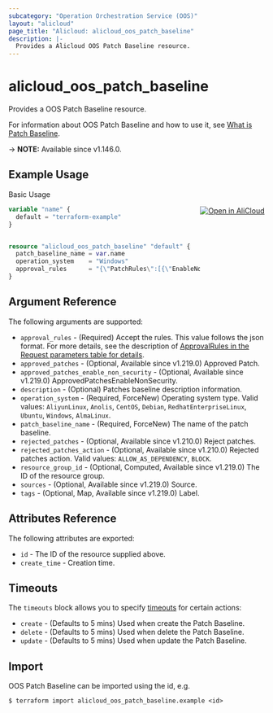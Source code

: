 ```yaml
---
subcategory: "Operation Orchestration Service (OOS)"
layout: "alicloud"
page_title: "Alicloud: alicloud_oos_patch_baseline"
description: |-
  Provides a Alicloud OOS Patch Baseline resource.
---
```


# alicloud_oos_patch_baseline

Provides a OOS Patch Baseline resource. 

For information about OOS Patch Baseline and how to use it, see [What is Patch Baseline](https://www.alibabacloud.com/help/en/operation-orchestration-service/latest/patch-manager-overview).

-> **NOTE:** Available since v1.146.0.

## Example Usage
<div class="oics-button" style="float: right;margin: 0 0 -40px 0;">
  <a href="https://api.aliyun.com/api-tools/terraform?resource=alicloud_oos_patch_baseline&exampleId=e2afef21-97cf-661b-b70a-4fe0cdcf1aa760c34163&activeTab=example&spm=docs.r.oos_patch_baseline.0.e2afef2197" target="_blank">
    <img alt="Open in AliCloud" src="https://img.alicdn.com/imgextra/i1/O1CN01hjjqXv1uYUlY56FyX_!!6000000006049-55-tps-254-36.svg" style="max-height: 44px; margin: 32px auto; max-width: 100%;">
  </a>
</div>

Basic Usage

```terraform
variable "name" {
  default = "terraform-example"
}


resource "alicloud_oos_patch_baseline" "default" {
  patch_baseline_name = var.name
  operation_system    = "Windows"
  approval_rules      = "{\"PatchRules\":[{\"EnableNonSecurity\":true,\"PatchFilterGroup\":[{\"Values\":[\"*\"],\"Key\":\"Product\"},{\"Values\":[\"Security\",\"Bugfix\"],\"Key\":\"Classification\"},{\"Values\":[\"Critical\",\"Important\"],\"Key\":\"Severity\"}],\"ApproveAfterDays\":7,\"ComplianceLevel\":\"Unspecified\"}]}"
}
```

## Argument Reference

The following arguments are supported:
* `approval_rules` - (Required) Accept the rules. This value follows the json format. For more details, see the description of [ApprovalRules in the Request parameters table for details](https://www.alibabacloud.com/help/zh/operation-orchestration-service/latest/api-oos-2019-06-01-createpatchbaseline).
* `approved_patches` - (Optional, Available since v1.219.0) Approved Patch.
* `approved_patches_enable_non_security` - (Optional, Available since v1.219.0) ApprovedPatchesEnableNonSecurity.
* `description` - (Optional) Patches baseline description information.
* `operation_system` - (Required, ForceNew) Operating system type. Valid values: `AliyunLinux`, `Anolis`, `CentOS`, `Debian`, `RedhatEnterpriseLinux`, `Ubuntu`, `Windows`, `AlmaLinux`.
* `patch_baseline_name` - (Required, ForceNew) The name of the patch baseline.
* `rejected_patches` - (Optional, Available since v1.210.0) Reject patches.
* `rejected_patches_action` - (Optional, Available since v1.210.0) Rejected patches action. Valid values: `ALLOW_AS_DEPENDENCY`, `BLOCK`.
* `resource_group_id` - (Optional, Computed, Available since v1.219.0) The ID of the resource group.
* `sources` - (Optional, Available since v1.219.0) Source.
* `tags` - (Optional, Map, Available since v1.219.0) Label.

## Attributes Reference

The following attributes are exported:
* `id` - The ID of the resource supplied above.
* `create_time` - Creation time.

## Timeouts

The `timeouts` block allows you to specify [timeouts](https://www.terraform.io/docs/configuration-0-11/resources.html#timeouts) for certain actions:
* `create` - (Defaults to 5 mins) Used when create the Patch Baseline.
* `delete` - (Defaults to 5 mins) Used when delete the Patch Baseline.
* `update` - (Defaults to 5 mins) Used when update the Patch Baseline.

## Import

OOS Patch Baseline can be imported using the id, e.g.

```shell
$ terraform import alicloud_oos_patch_baseline.example <id>
```